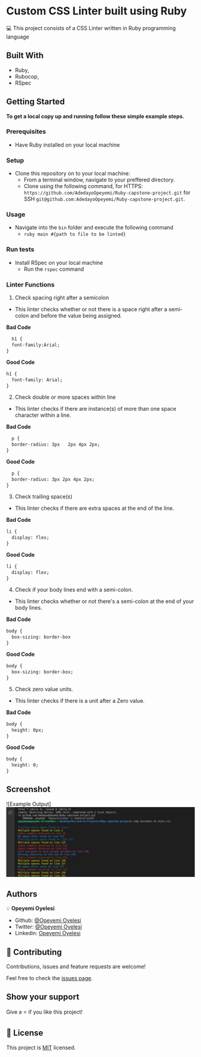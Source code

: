 # Custom CSS Linter built using Ruby

:computer: This project consists of a CSS Linter written in Ruby programming language 

## Built With

- Ruby, 
- Rubocop,
- RSpec


## Getting Started

**To get a local copy up and running follow these simple example steps.**

### Prerequisites

- Have Ruby installed on your local machine

### Setup

- Clone this repository on to your local machine:
  - From a terminal window, navigate to your preffered directory. 
  - Clone using the following command, for HTTPS: ```https://github.com/AdedayoOpeyemi/Ruby-capstone-project.git``` for SSH ```git@github.com:AdedayoOpeyemi/Ruby-capstone-project.git```.

### Usage

- Navigate into the ```bin``` folder and execute the following command
  - ```ruby main #{path to file to be linted} ```

### Run tests

- Install RSpec on your local machine 
  - Run the ```rspec``` command


### Linter Functions

1. Check spacing right after a semicolon
  - This linter checks whether or not there is a space right after a semi-colon and before the value being assigned.
  
**Bad Code**
```
  h1 {
  font-family:Arial;
}
```

**Good Code**
```
h1 {
  font-family: Arial;
}
```

2. Check double or more spaces within line
  - This linter checks if there are instance(s) of more than one space character within a line.
  
**Bad Code**
```
  p {
  border-radius: 3px   2px 4px 2px;
}
```

**Good Code**
```
  p {
  border-radius: 3px 2px 4px 2px;
}
```

3. Check trailing space(s)
  - This linter checks if there are extra spaces at the end of the line.
  
**Bad Code**
```
li {
  display: flex;   
}
```

**Good Code**
```
li {
  display: flex;
}
```

4. Check if your body lines end with a semi-colon.
  - This linter checks whether or not there's a semi-colon at the end of your body lines.
  
**Bad Code**
```
body {
  box-sizing: border-box
}
```

**Good Code**
```
body {
  box-sizing: border-box;
}
```

5. Check zero value units.
  - This linter checks if there is a unit after a Zero value.
  
**Bad Code**
```
body {
  height: 0px;
}
```

**Good Code**
```
body {
  height: 0;
}
```

## Screenshot

![Example Output]![screenshot](./app_screenshot.png)

## Authors

:bulb: **Opeyemi Oyelesi**

- Github: [@Opeyemi Oyelesi](https://github.com/AdedayoOpeyemi)
- Twitter: [@Opeyemi Oyelesi](https://twitter.com/oyelesiopy)
- Linkedin: [Opeyemi Oyelesi](https://www.linkedin.com/in/opeyemioyelesi/)

## 🤝 Contributing

Contributions, issues and feature requests are welcome!

Feel free to check the [issues page](https://github.com/Adedayoopeyemi/ruby-capstone-project/issues).

## Show your support

Give a ⭐️ if you like this project!

## 📝 License

This project is [MIT](lic.url) licensed.
